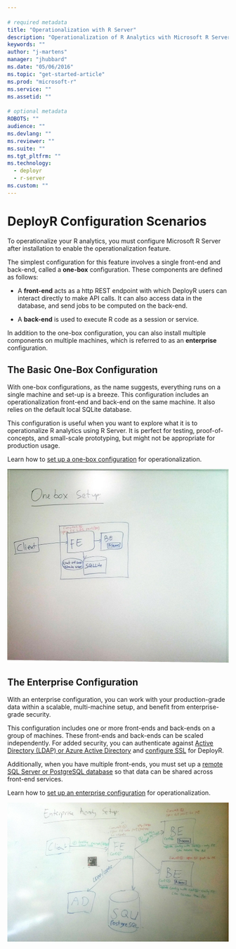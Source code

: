```yaml
---

# required metadata
title: "Operationalization with R Server"
description: "Operationalization of R Analytics with Microsoft R Server"
keywords: ""
author: "j-martens"
manager: "jhubbard"
ms.date: "05/06/2016"
ms.topic: "get-started-article"
ms.prod: "microsoft-r"
ms.service: ""
ms.assetid: ""

# optional metadata
ROBOTS: ""
audience: ""
ms.devlang: ""
ms.reviewer: ""
ms.suite: ""
ms.tgt_pltfrm: ""
ms.technology: 
  - deployr
  - r-server
ms.custom: ""
---
```


# DeployR Configuration Scenarios

To operationalize your R analytics, you must configure Microsoft R Server after installation to enable the operationalization feature. 

The simplest configuration for this feature involves a single front-end and back-end, called a **one-box** configuration. These components are defined as follows:

+ A **front-end** acts as a http REST endpoint with which DeployR users can interact directly to make API calls. It can also access data in the database, and send jobs to be computed on the back-end. 

+ A **back-end** is used to execute R code as a session or service.

In addition to the one-box configuration, you can also install multiple components on multiple machines, which is referred to as an  **enterprise** configuration. 

<a name="onebox"></a>
## The Basic One-Box Configuration

With one-box configurations, as the name suggests, everything runs on a single machine and set-up is a breeze. This configuration includes an operationalization front-end and back-end on the same machine. It also relies on the default local SQLite database.

This configuration is useful when you want to explore what it is to operationalize R analytics using R Server. It is perfect for testing, proof-of-concepts, and small-scale prototyping, but might not be appropriate for production usage. 

Learn how to [set up a one-box configuration](configuration-initial.md#enterprise) for operationalization.

![One-box configuration](../media/o16n/setup-onebox.jpeg)


<a name="enterprise"></a>
## The Enterprise Configuration

With an enterprise configuration, you can work with your production-grade data within a scalable, multi-machine setup, and benefit from enterprise-grade security. 

This configuration includes one or more front-ends and back-ends on a group of machines. These front-ends and back-ends can be scaled independently.  For added security, you can authenticate against [Active Directory (LDAP) or Azure Active Directory](security-authentication.md) and [configure SSL](security-https.md) for DeployR.

Additionally, when you have multiple front-ends, you must set up a [remote SQL Server or PostgreSQL database](configure-remote-database.md) so that data can be shared across front-end services.
 
Learn how to [set up an enterprise configuration](configuration-initial.md#enterprise) for operationalization.

![Enterprise Configuration](../media/o16n/setup-enterprise-ready.jpeg)